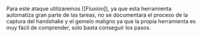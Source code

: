 Para este ataque utilizaremos [[Fluxion]], ya que esta herramienta automatiza gran parte de las tareas, no se documentara el proceso de la captura del handshake y el gemelo maligno ya que la propia herramienta es muy fácil de comprender, solo basta conseguir los pasos.


